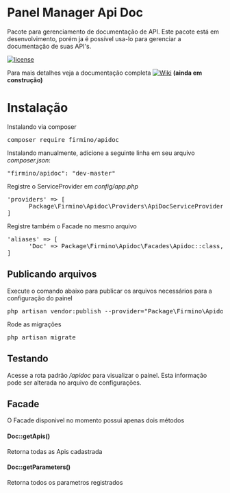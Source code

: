 # Panel Manager Api Doc
Pacote para gerenciamento de documentação de API.
Este pacote está em desenvolvimento, porém ja é possível usa-lo para gerenciar a documentação de suas API's.

[![license](https://img.shields.io/github/license/mashape/apistatus.svg)]()

Para mais detalhes veja a documentação completa [![Wiki](https://github.com/firmino2611/panel-manager-apidoc/wiki/--Home)]() **(ainda em construção)**
# Instalação

Instalando via composer

<pre>composer require firmino/apidoc</pre>

Instalando manualmente, adicione a seguinte linha em seu arquivo <i>composer.json</i>:

<pre>"firmino/apidoc": "dev-master"</pre>

Registre o ServiceProvider em <i>config/app.php</i> 

<pre>
'providers' => [
      Package\Firmino\Apidoc\Providers\ApiDocServiceProvider::class,
]
</pre>

Registre também o Facade no mesmo arquivo 

<pre>
'aliases' => [
      'Doc' => Package\Firmino\Apidoc\Facades\Apidoc::class,
]
</pre>

## Publicando arquivos

Execute o comando abaixo para publicar os arquivos necessários para a configuração do painel

<pre>php artisan vendor:publish --provider="Package\Firmino\Apidoc\Providers\ApiDocServiceProvider"</pre>

Rode as migrações 

<pre>php artisan migrate</pre>

## Testando

Acesse a rota padrão <i>/apidoc</i> para visualizar o painel. Esta informação pode ser alterada no arquivo de configurações.

## Facade

O Facade disponivel no momento possui apenas dois métodos

#### Doc::getApis()
Retorna todas as Apis cadastrada

#### Doc::getParameters()
Retorna todos os parametros registrados





